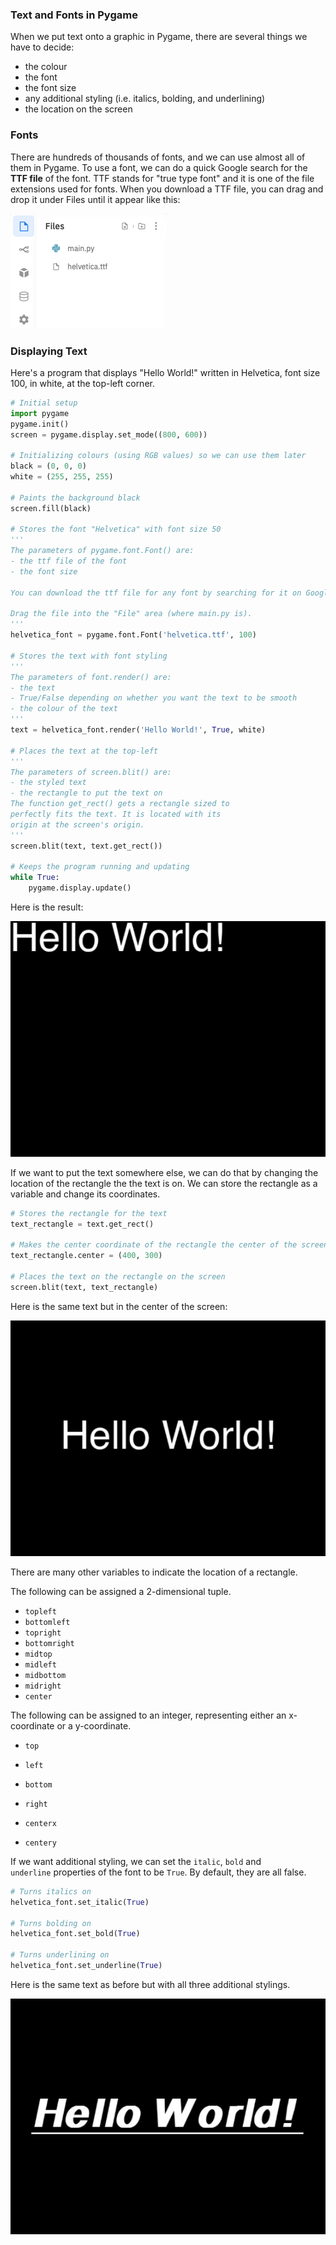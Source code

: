 ### Text and Fonts in Pygame

When we put text onto a graphic in Pygame, there are several things we have to decide:

* the colour
* the font
* the font size
* any additional styling (i.e. italics, bolding, and underlining) 
* the location on the screen

### Fonts

There are hundreds of thousands of fonts, and we can use almost all of them in Pygame. To use a font, we can do a quick Google search for the **TTF file** of the font. TTF stands for "true type font" and it is one of the file extensions used for fonts. When you download a TTF file, you can drag and drop it under Files until it appear like this:

![](../../Images/Font.png)

### Displaying Text

Here's a program that displays "Hello World!" written in Helvetica, font size 100, in white, at the top-left corner.

```  python
# Initial setup
import pygame
pygame.init()
screen = pygame.display.set_mode((800, 600))

# Initializing colours (using RGB values) so we can use them later
black = (0, 0, 0)
white = (255, 255, 255)

# Paints the background black
screen.fill(black)

# Stores the font "Helvetica" with font size 50
'''
The parameters of pygame.font.Font() are:
- the ttf file of the font
- the font size

You can download the ttf file for any font by searching for it on Google.

Drag the file into the "File" area (where main.py is).
'''
helvetica_font = pygame.font.Font('helvetica.ttf', 100)

# Stores the text with font styling
'''
The parameters of font.render() are:
- the text
- True/False depending on whether you want the text to be smooth
- the colour of the text
'''
text = helvetica_font.render('Hello World!', True, white)

# Places the text at the top-left
'''
The parameters of screen.blit() are:
- the styled text
- the rectangle to put the text on
The function get_rect() gets a rectangle sized to
perfectly fits the text. It is located with its 
origin at the screen's origin.
'''
screen.blit(text, text.get_rect())

# Keeps the program running and updating
while True:
    pygame.display.update()
```

Here is the result:

![](../../Images/Hello_World_Text_1.png)



If we want to put the text somewhere else, we can do that by changing the location of the rectangle the the text is on. We can store the rectangle as a variable and change its coordinates.

```python
# Stores the rectangle for the text
text_rectangle = text.get_rect()

# Makes the center coordinate of the rectangle the center of the screen
text_rectangle.center = (400, 300)  

# Places the text on the rectangle on the screen
screen.blit(text, text_rectangle)
```

Here is the same text but in the center of the screen:

![](../../Images/Hello_World_Text_2.png)

There are many other variables to indicate the location of a rectangle.

The following can be assigned a 2-dimensional tuple.

* `topleft`
* `bottomleft`
* `topright`
* `bottomright`
* `midtop`
* `midleft`
* `midbottom`
* `midright`
* `center`

The following can be assigned to an integer, representing either an x-coordinate or a y-coordinate.

* `top`
* `left`
* `bottom`
* `right`

* `centerx`
* `centery`

If we want additional styling, we can set the `italic`, `bold` and `underline` properties of the font to be `True`. By default, they are all false.

```python
# Turns italics on
helvetica_font.set_italic(True)

# Turns bolding on
helvetica_font.set_bold(True)

# Turns underlining on
helvetica_font.set_underline(True)
```

Here is the same text as before but with all three additional stylings.

![](../../Images/Hello_World_Text_3.png)